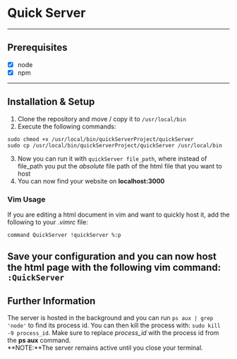 # Quick Server
--------------
## Prerequisites
- [x] node
- [x] npm
--------------
## Installation & Setup
1. Clone the repository and move / copy it to `/usr/local/bin`  
2. Execute the following commands:
```  
sudo chmod +x /usr/local/bin/quickServerProject/quickServer  
sudo cp /usr/local/bin/quickServerProject/quickServer /usr/local/bin  
```  
3. Now you can run it with `quickServer file_path`, where instead of file_path you put the *absolute* file path of the html file that you want to host
4. You can now find your website on **localhost:3000**  
### Vim Usage
If you are editing a html document in vim and want to quickly host it, add the following to your *.vimrc* file:
```  
command QuickServer !quickServer %:p  
```  
Save your configuration and you can now host the html page with the following vim command: `:QuickServer`  
-----------------  
## Further Information
The server is hosted in the background and you can run `ps aux | grep 'node'` to find its process id. You can then kill the process with: `sudo kill -9 process_id`. Make sure to replace *process_id* with the process id from the **ps aux** command.  
**NOTE:**The server remains active until you close your terminal. 
